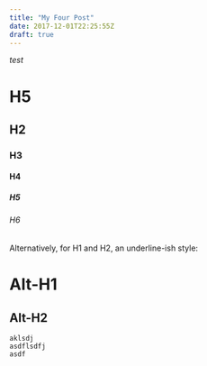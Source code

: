 ```yaml
---
title: "My Four Post"
date: 2017-12-01T22:25:55Z
draft: true
---
```


*test*

# H5
## H2
### H3
#### H4
##### H5
###### H6

Alternatively, for H1 and H2, an underline-ish style:

Alt-H1
======

Alt-H2
------

    aklsdj
    asdflsdfj
    asdf
